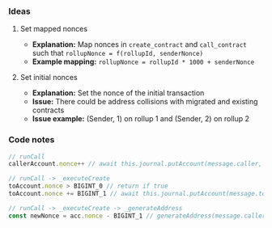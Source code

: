 
### Ideas

1. Set mapped nonces
    - **Explanation:** Map nonces in `create_contract` and `call_contract` such that `rollupNonce = f(rollupId, senderNonce)`
    - **Example mapping:** `rollupNonce = rollupId * 1000 + senderNonce`

2. Set initial nonces
    - **Explanation:** Set the nonce of the initial transaction
    - **Issue:** There could be address collisions with migrated and existing contracts
    - **Issue example:** (Sender, 1) on rollup 1 and (Sender, 2) on rollup 2


### Code notes

```js
// runCall
callerAccount.nonce++ // await this.journal.putAccount(message.caller, callerAccount)

// runCall -> _executeCreate
toAccount.nonce > BIGINT_0 // return if true
toAccount.nonce += BIGINT_1 // await this.journal.putAccount(message.to, toAccount)

// runCall -> _executeCreate -> _generateAddress
const newNonce = acc.nonce - BIGINT_1 // generateAddress(message.caller.bytes, bigIntToBytes(newNonce))
```
